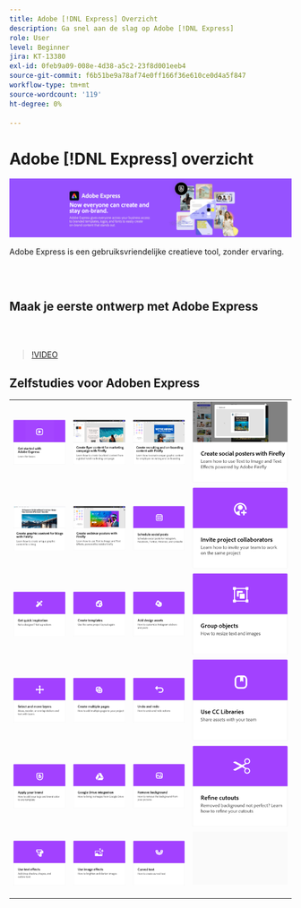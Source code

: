 ```yaml
---
title: Adobe [!DNL Express] Overzicht
description: Ga snel aan de slag op Adobe [!DNL Express]
role: User
level: Beginner
jira: KT-13380
exl-id: 0feb9a09-008e-4d38-a5c2-23f8d001eeb4
source-git-commit: f6b51be9a78af74e0ff166f36e610ce0d4a5f847
workflow-type: tm+mt
source-wordcount: '119'
ht-degree: 0%

---
```


# Adobe [!DNL Express] overzicht

![Hoofdafbeelding tonen](../assets/Express.png)

Adobe Express is een gebruiksvriendelijke creatieve tool, zonder ervaring.

<br> 

## Maak je eerste ontwerp met Adobe Express

<br> 

>[!VIDEO](https://video.tv.adobe.com/v/3420225?quality=12&learn=on&hidetitle=true)

## Zelfstudies voor Adoben Express

<table style="table-layout:fixed">
<tr>
   <td>
      <a href="get-started.md">
         <img alt="Aan de slag met Adobe Express" src="assets/get-started.png" />
      </a>
  </td>
  <td>
      <a href="create-local-marketing.md">
         <img alt="Creëer flyer-content voor marketingcampagnes met Firefly" src="assets/local-marketing.png" />
      </a>
  <td>
      <a href="create-on-boarding.md">
         <img alt="Creëer wervingscontent en onboardingcontent met Firefly" src="assets/on-boarding.png" />
      </a>
  <td>
      <a href="create-social-posters.md">
         <img alt="Sociale posters met Firefly maken" src="assets/social-firefly.png" />
      </a>
  </td>
</tr>
<tr>
 <td>
      <a href="create-blog-graphics.md">
         <img alt="Grafische inhoud voor blogs met Firefly maken" src="assets/blog-graphic.png" />
      </a>
  </td>
  <td>
      <a href="create-webinar-poster.md">
         <img alt="Webinar-posters met Firefly maken" src="assets/webinar-poster.png" />
      </a>
  </td>
  <td>
      <a href="schedule.md">
         <img alt="Sociale berichten plannen" src="assets/schedule.png" />
      </a>
  </td>
 <td>
   <a href="collaborate.md">
      <img alt="Projectdeelnemers uitnodigen" src="assets/collaborate.png" />
   </a>
  </td>
</tr>
<tr>
   <td>
      <a href="get-inspiration.md">
         <img alt="Snel inspiratie opdoen" src="assets/inspiration.png" />
      </a>
  </td>
   <td>
   <a href="create-templates.md">
      <img alt="Sjablonen maken" src="assets/templates.png" />
   </a>
  </td>
   <td>
         <a href="add-design-assets.md">
            <img alt="Ontwerpelementen toevoegen" src="assets/design-assets.png" />
         </a>
   </td>
   <td>
         <a href="group-objects.md">
            <img alt="Objecten groeperen" src="assets/group-objects.png" />
         </a>
   </td>
</tr>
<tr>
  <td>
         <a href="layers.md">
            <img alt="Lagen selecteren en verplaatsen" src="assets/layers.png" />
         </a>
   </td>
  <td>
      <a href="multiple-pages.md">
         <img alt="Meerdere pagina&apos;s maken" src="assets/multiple-pages.png" />
      </a>
  </td>
  <td>
      <a href="undo-redo.md">
         <img alt="Ongedaan maken en opnieuw uitvoeren" src="assets/undo-redo.png" />
      </a>
   </td>
 <td>
      <a href="cc-libraries.md">
         <img alt="CC-bibliotheken gebruiken" src="assets/cc-libraries.png" />
      </a>
  </td>
</tr>
<tr>
  <td>
      <a href="brand.md">
         <img alt="Uw merk toepassen" src="assets/brand.png" />
      </a>
  </td>
   <td>
      <a href="google-drive.md">
         <img alt="Integratie met Google Drive" src="assets/google-drive.png" />
      </a>
  </td>
  <td>
      <a href="remove-background.md">
         <img alt="Achtergrond verwijderen" src="assets/background.png" />
      </a>
  </td>
  <td>
      <a href="refine-cutout.md">
         <img alt="Een uitsnede verfijnen" src="assets/cutouts.png" />
      </a>
  </td>
</tr>
<tr>
 <td>
      <a href="text-effects.md">
         <img alt="Teksteffecten gebruiken" src="assets/text-effects.png" />
      </a>
  </td>
  <td>
      <a href="image-effects.md">
         <img alt="Afbeeldingseffecten gebruiken" src="assets/image-effects.png" />
      </a>
  </td>
   <td>
      <a href="create-curved-text.md">
         <img alt="Curve tekst maken" src="assets/curved-text.png" />
      </a>
   </td>
   <td>
      <img alt="Spacer" src="../assets/Gray_thumbnail.png" />
      <div>
      <br>
   </td>
</tr>
</table>
